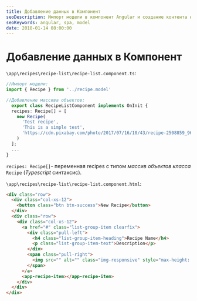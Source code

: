```yaml
---
title: Добавление данных в Компонент
seoDescription: Импорт модели в компонент Angular и создание контента на основе модели.
seoKeywords: angular, spa, model
date: 2018-01-14 08:00:00
---
```

# Добавление данных в Компонент

`\app\recipes\recipe-list\recipe-list.component.ts`:

```typescript
//Импорт модели:
import { Recipe } from '../recipe.model'

//Добавление массива объектов:
  export class RecipeListComponent implements OnInit {
  recipes: Recipe[] = [
    new Recipe(
      'Test recipe', 
      'This is a simple test', 
      'https://cdn.pixabay.com/photo/2017/07/16/10/43/recipe-2508859_960_720.jpg'
    )
  ];
  ...
}
```

`recipes: Recipe[]`- переменная recipes с типом *массив объектов класса* `Recipe` (*Typescript* синтаксис).

`\app\recipes\recipe-list\recipe-list.component.html`:

```html
<div class="row">
  <div class="col-xs-12">
    <button class="btn btn-success">New Recipe</button>
  </div>
  <div class="row">
    <div class="col-xs-12">
      <a href="#" class="list-group-item clearfix">
        <div class="pull-left">
          <h4 class="list-group-item-heading">Recipe Name</h4>
          <p class="list-group-item-text">Description</p>
        </div>
        <span class="pull-right">
          <img src="" alt="" class="img-responsive" style="max-height: 50px;">
        </span>
      </a>
      <app-recipe-item></app-recipe-item>
    </div>
  </div>
</div>
```